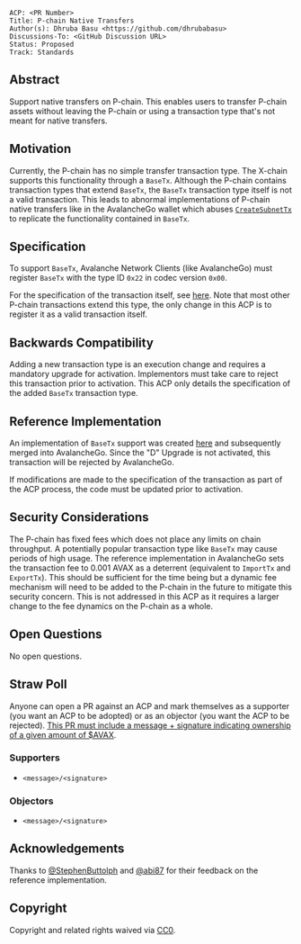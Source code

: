```text
ACP: <PR Number>
Title: P-chain Native Transfers
Author(s): Dhruba Basu <https://github.com/dhrubabasu>
Discussions-To: <GitHub Discussion URL>
Status: Proposed
Track: Standards
```

## Abstract

Support native transfers on P-chain. This enables users to transfer P-chain assets without leaving the P-chain or using a transaction type that's not meant for native transfers.

## Motivation

Currently, the P-chain has no simple transfer transaction type. The X-chain supports this functionality through a `BaseTx`. Although the P-chain contains transaction types that extend `BaseTx`, the `BaseTx` transaction type itself is not a valid transaction. This leads to abnormal implementations of P-chain native transfers like in the AvalancheGo wallet which abuses [`CreateSubnetTx`](https://github.com/ava-labs/avalanchego/blob/v1.10.15/wallet/chain/p/builder.go#L54-L63) to replicate the functionality contained in `BaseTx`.

## Specification

To support `BaseTx`, Avalanche Network Clients (like AvalancheGo) must register `BaseTx` with the type ID `0x22` in codec version `0x00`.

For the specification of the transaction itself, see [here](https://github.com/ava-labs/avalanchego/blob/v1.10.15/vms/platformvm/txs/base_tx.go#L29). Note that most other P-chain transactions extend this type, the only change in this ACP is to register it as a valid transaction itself.

## Backwards Compatibility

Adding a new transaction type is an execution change and requires a mandatory upgrade for activation. Implementors must take care to reject this transaction prior to activation. This ACP only details the specification of the added `BaseTx` transaction type.

## Reference Implementation

An implementation of `BaseTx` support was created [here](https://github.com/ava-labs/avalanchego/pull/2232) and subsequently merged into AvalancheGo. Since the "D" Upgrade is not activated, this transaction will be rejected by AvalancheGo.

If modifications are made to the specification of the transaction as part of the ACP process, the code must be updated prior to activation.

## Security Considerations

The P-chain has fixed fees which does not place any limits on chain throughput. A potentially popular transaction type like `BaseTx` may cause periods of high usage. The reference implementation in AvalancheGo sets the transaction fee to 0.001 AVAX as a deterrent (equivalent to `ImportTx` and `ExportTx`). This should be sufficient for the time being but a dynamic fee mechanism will need to be added to the P-chain in the future to mitigate this security concern. This is not addressed in this ACP as it requires a larger change to the fee dynamics on the P-chain as a whole.

## Open Questions

No open questions.

## Straw Poll

Anyone can open a PR against an ACP and mark themselves as a supporter (you want an ACP to be adopted) or as an objector (you want the ACP to be rejected). [This PR must include a message + signature indicating ownership of a given amount of $AVAX](https://github.com/avalanche-foundation/ACPs#acp-straw-poll).

### Supporters
* `<message>/<signature>`

### Objectors
* `<message>/<signature>`

## Acknowledgements

Thanks to [@StephenButtolph](https://github.com/StephenButtolph) and [@abi87](https://github.com/abi87) for their feedback on the reference implementation.

## Copyright

Copyright and related rights waived via [CC0](https://creativecommons.org/publicdomain/zero/1.0/).